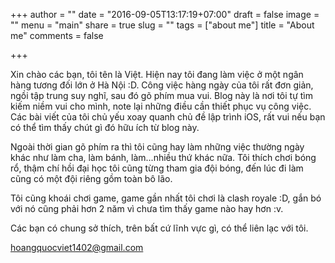 +++
author = ""
date = "2016-09-05T13:17:19+07:00"
draft = false
image = ""
menu = "main"
share = true
slug = ""
tags = ["about me"]
title = "About me"
comments = false

+++

Xin chào các bạn, tôi tên là Việt. Hiện nay tôi đang làm việc ở một ngân hàng tương đối lớn ở Hà Nội :D. Công việc hàng ngày của tôi rất đơn giản, ngồi tập trung suy nghĩ, sau đó gõ phím mua vui. Blog này là nơi tôi tự tìm kiếm niềm vui cho mình, note lại những điều cần thiết phục vụ công việc. Các bài viết của tôi chủ yếu xoay quanh chủ đề lập trình iOS, rất vui nếu bạn có thể tìm thấy chút gì đó hữu ích từ blog này.

Ngoài thời gian gõ phím ra thì tôi cũng hay làm những việc thường ngày khác như làm cha, làm bánh, làm...nhiều thứ khác nữa. Tôi thích chơi bóng rổ, thậm chí hồi đại học tôi cũng từng tham gia đội bóng, đến lúc đi làm cũng có một đội riêng gồm toàn bô lão.

Tôi cũng khoái chơi game, game gần nhất tôi chơi là clash royale :D, gắn bó với nó cũng phải hơn 2 năm vì chưa tìm thấy game nào hay hơn :v.

Các bạn có chung sở thích, trên  bất cứ lĩnh vực gì, có thể liên lạc với tôi.

<hoangquocviet1402@gmail.com>

